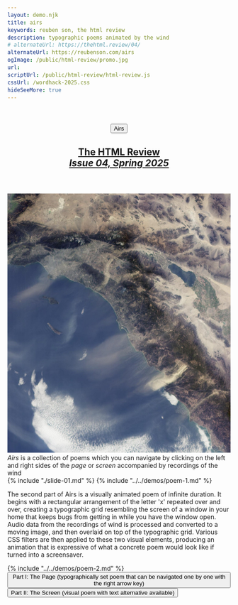 ```yaml
---
layout: demo.njk
title: airs
keywords: reuben son, the html review
description: typographic poems animated by the wind
# alternateUrl: https://thehtml.review/04/
alternateUrl: https://reubenson.com/airs
ogImage: /public/html-review/promo.jpg
url: 
scriptUrl: /public/html-review/html-review.js
cssUrl: /wordhack-2025.css
hideSeeMore: true
---
```

<header class="poems-header" role="banner">
  <h1><button class="nav-home" aria-label="Return to home">Airs</button></h1>
  <h2>
    <a href="https://thehtml.review/04/" target="_blank">The HTML Review<br/><em>Issue 04, Spring 2025</em></a>
  </h2>
</header>

<div class="poems-introduction" role="complementary">
  <img src="/public/html-review/santa-ana-winds.jpg" alt="photo of the Santa Ana winds" />
  <div class="poems-introduction-text">
    <em>Airs</em> is a collection of poems
    <span>which you can navigate by clicking on the left and right sides of the <em>page</em> or <em>screen</em></span>
    <span>accompanied by recordings of the wind</span>
  </div>
</div>

<div id="poems-container" role="main">
  <div id="part-1" class="poem-container" role="region" aria-label="part 1">
    {% include "./slide-01.md" %}
    {% include "../../demos/poem-1.md" %}
  </div>
  <div id="part-2" class="poem-container" role="region" aria-label="part 2">
    <div class="visually-hidden" role="note">
      <p>The second part of Airs is a visually animated poem of infinite duration. It begins with a rectangular arrangement of the letter 'x' repeated over and over, creating a typographic grid resembling the screen of a window in your home that keeps bugs from getting in while you have the window open. Audio data from the recordings of wind is processed and converted to a moving image, and then overlaid on top of the typographic grid. Various CSS filters are then applied to these two visual elements, producing an animation that is expressive of what a concrete poem would look like if turned into a screensaver.</p>
    </div>
  {% include "../../demos/poem-2.md" %}
  </div>
</div>

<nav role="navigation" aria-label="Poem sections">
  <button class="nav-part-1 start" data-part="part-1" aria-controls="part-1">
    <span>Part I:</span> The Page
    <span class="visually-hidden">(typographically set poem that can be navigated one by one with the right arrow key)</span>
  </button>
  <button class="nav-part-2 start" data-part="part-2" aria-controls="part-2">
    <span>Part II:</span> The Screen
    <span class="visually-hidden">(visual poem with text alternative available)</span>
  </button>
</nav>

<svg xmlns:xlink="http://www.w3.org/1999/xlink">
  <defs>
    <filter id="wind-filter-sm">
      <feImage xlink:href="/public/html-review/santa-ana-winds.jpg" 
        result="slide-0" 
        height="500px"
        width="500px"
        >
      </feImage>
      <feDisplacementMap in2="slide-0" in="SourceGraphic" scale="12" xChannelSelector="G" yChannelSelector="R"></feDisplacementMap>
    </filter>
    <filter id="wind-filter-lg">
      <feImage xlink:href="/public/html-review/santa-ana-winds.jpg" 
        result="slide-0" 
        height="1000px"
        width="1000px"
        >
      </feImage>
      <feDisplacementMap in2="slide-0" in="SourceGraphic" scale="25" xChannelSelector="G" yChannelSelector="R"></feDisplacementMap>
    </filter>
  </defs>
</svg>

